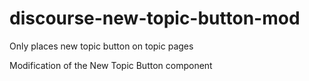 # discourse-new-topic-button-mod
 Only places new topic button on topic pages

Modification of the New Topic Button component 